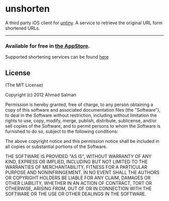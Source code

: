 # unshorten

A third party iOS client for [untiny](http://untiny.me/). A service to retrieve the original URL form shortened URLs.

---

### Available for free in [the AppStore](http://itunes.apple.com/us/app/unshorten/id547680908?ls=1&mt=8).

Supported shortening services can be found [here](http://untiny.me/api/1.0/services/?format=text)

## License 
(The MIT License)

Copyright (c) 2012 Ahmad Salman

Permission is hereby granted, free of charge, to any person obtaining a copy of this software and associated documentation files (the "Software"), to deal in the Software without restriction, including without limitation the rights to use, copy, modify, merge, publish, distribute, sublicense, and/or sell copies of the Software, and to permit persons to whom the Software is furnished to do so, subject to the following conditions:

The above copyright notice and this permission notice shall be included in all copies or substantial portions of the Software.

THE SOFTWARE IS PROVIDED "AS IS", WITHOUT WARRANTY OF ANY KIND, EXPRESS OR IMPLIED, INCLUDING BUT NOT LIMITED TO THE WARRANTIES OF MERCHANTABILITY, FITNESS FOR A PARTICULAR PURPOSE AND NONINFRINGEMENT. IN NO EVENT SHALL THE AUTHORS OR COPYRIGHT HOLDERS BE LIABLE FOR ANY CLAIM, DAMAGES OR OTHER LIABILITY, WHETHER IN AN ACTION OF CONTRACT, TORT OR OTHERWISE, ARISING FROM, OUT OF OR IN CONNECTION WITH THE SOFTWARE OR THE USE OR OTHER DEALINGS IN THE SOFTWARE.